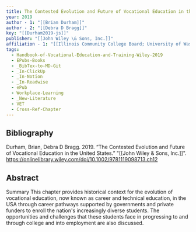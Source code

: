```yaml
---
title: The Contested Evolution and Future of Vocational Education in the United States
year: 2019
author - 1: "[[Brian Durham]]"
author - 2: "[[Debra D Bragg]]"
key: "[[Durham2019-js]]"
publisher: "[[John Wiley \& Sons, Inc.]]"
affiliation - 1: "[[Illinois Community College Board; University of Washington]]"
tags:
  - Handbook-of-Vocational-Education-and-Training-Wiley-2019
  - EPubs-Books
  - _BibTex-to-MD-Git
  - _In-ClickUp
  - _In-Notion
  - _In-Readwise
  - ePub
  - Workplace-Learning
  - _New-Literature
  - VET
  - Cross-Ref-Chapter
---
```


## Bibliography
Durham, Brian, Debra D Bragg. 2019. “The Contested Evolution and Future of Vocational Education in the United States.” "[[John Wiley \& Sons, Inc.]]". https://onlinelibrary.wiley.com/doi/10.1002/9781119098713.ch12

## Abstract
Summary This chapter provides historical context for the evolution of vocational education, now known as career and technical education, in the USA through career pathways supported by governments and private funders to enroll the nation's increasingly diverse students. The opportunities and challenges that these students face in progressing to and through college and into employment are also discussed.